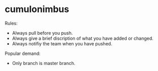 # cumulonimbus

Rules:
  - Always pull before you push.
  - Always give a brief discription of what you have added or changed.
  - Always notifiy the team when you have pushed.
  
Popular demand:
  - Only branch is master branch.
